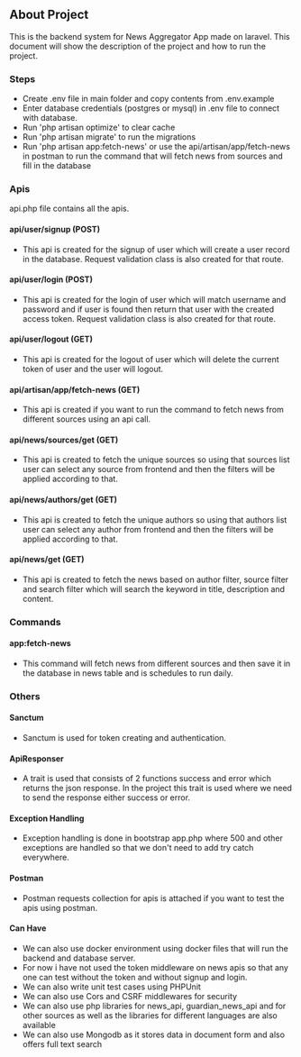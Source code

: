 
## About Project

This is the backend system for News Aggregator App made on laravel. This document will show the description of the project and how to run the project. 



### Steps

- Create .env file in main folder and copy contents from .env.example
- Enter database credentials (postgres or mysql) in .env file to connect with database.
- Run 'php artisan optimize' to clear cache
- Run 'php artisan migrate' to run the migrations
- Run 'php artisan app:fetch-news' or use the api/artisan/app/fetch-news in postman to run the command that will fetch news from sources and fill in the database


### Apis

api.php file contains all the apis.

#### api/user/signup (POST)

- This api is created for the signup of user which will create a user record in the database. Request validation class is also created for that route. 

#### api/user/login (POST)

- This api is created for the login of user which will match username and password and if user is found then return that user with the created access token. Request validation class is also created for that route. 

#### api/user/logout (GET)

- This api is created for the logout of user which will delete the current token of user and the user will logout.

#### api/artisan/app/fetch-news (GET)

- This api is created if you want to run the command to fetch news from different sources using an api call.

#### api/news/sources/get (GET)

- This api is created to fetch the unique sources so using that sources list user can select any source from frontend and then the filters will be applied according to that.

#### api/news/authors/get (GET)

- This api is created to fetch the unique authors so using that authors list user can select any author from frontend and then the filters will be applied according to that.

#### api/news/get (GET)

- This api is created to fetch the news based on author filter, source filter and search filter which will search the keyword in title, description and content.

### Commands

#### app:fetch-news 

- This command will fetch news from different sources and then save it in the database in news table and is schedules to run daily.

### Others

#### Sanctum

- Sanctum is used for token creating and authentication.

#### ApiResponser

- A trait is used that consists of 2 functions success and error which returns the json response. In the project this trait is used where we need to send the response either success or error.

#### Exception Handling

- Exception handling is done in bootstrap app.php where 500 and other exceptions are handled so that we don't need to add try catch everywhere.

#### Postman

- Postman requests collection for apis is attached if you want to test the apis using postman.

#### Can Have

- We can also use docker environment using docker files that will run the backend and database server.
- For now i have not used the token middleware on news apis so that any one can test without the token and without signup and login.
- We can also write unit test cases using PHPUnit
- We can also use Cors and CSRF middlewares for security
- We can also use php libraries for news_api, guardian_news_api and for other sources as well as the libraries for different languages are also available
- We can also use Mongodb as it stores data in document form and also offers full text search



